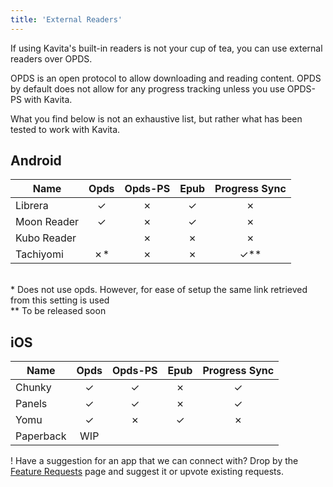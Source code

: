 ```yaml
---
title: 'External Readers'
---
```


If using Kavita's built-in readers is not your cup of tea, you can use external readers over OPDS.

OPDS is an open protocol to allow downloading and reading content. OPDS by default does not allow for any progress tracking unless you use OPDS-PS with Kavita.

What you find below is not an exhaustive list, but rather what has been tested to work with Kavita. 

## Android

| Name        | Opds | Opds-PS | Epub | Progress Sync |
|-------------|:----:|:---------:|:----:|:-------------:|
| Librera     |  ✓   | ✗       |  ✓   |       ✗       |
| Moon Reader |  ✓   | ✗       |  ✓   |       ✗       |
| Kubo Reader |      | ✗       |  ✗   |       ✗       |
| Tachiyomi   |  ✗*  | ✗       |  ✗   |      ✓**      |
<br/>* Does not use opds. However, for ease of setup the same link retrieved from this setting is used
<br/>** To be released soon

## iOS

| Name      | Opds | Opds-PS | Epub | Progress Sync |
|-----------|:----:|:-------:|:----:|:-------------:|
| Chunky    |  ✓   |    ✓    |  ✗   |       ✓       |
| Panels    |  ✓   |    ✓    |  ✗   |       ✓       |
| Yomu      |  ✓   |    ✗    |  ✓   |       ✗       |
| Paperback | WIP  |         |      |               |

! Have a suggestion for an app that we can connect with? Drop by the [Feature Requests](https://discord.gg/b52wT37kt7) page and suggest it or upvote existing requests.

